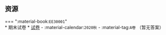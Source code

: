## 资源  
=== ":material-book:`EE30001`"  
    * 期末试卷
        * [试卷](https://api.hanximeng.com/lanzou/?url=https://cqu-openlib.lanzout.com/iOk7l2ebfrje&type=down) - :material-calendar:`2020秋` - :material-tag:`A卷` （暂无答案）  